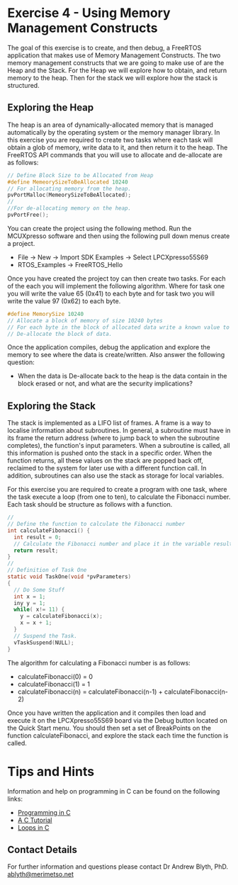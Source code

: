 # Exercise 4 - Using Memory Management Constructs

The goal of this exercise is to create, and then debug, a FreeRTOS application that makes use of Memory Management Constructs. The two memory management constructs that we are going to make use of are the Heap and the Stack. For the Heap we will explore how to obtain, and return memory to the heap. Then for the stack we will explore how the stack is structured.

## Exploring the Heap

The heap is an area of dynamically-allocated memory that is managed automatically by the operating system or the memory manager library. In this exercise you are required to create two tasks where each task will obtain a glob of memory, write data to it, and then return it to the heap. The FreeRTOS API commands that you will use to allocate and de-allocate are as follows:
```c
// Define Block Size to be Allocated from Heap
#define MemeorySizeToBeAllocated 10240
// For allocating memory from the heap.
pvPortMalloc(MemeorySizeToBeAllocated);
//
//For de-allocating memory on the heap.
pvPortFree();
```
You can create the project using the following method. Run the MCUXpresso software and then using the following pull down menus create a project.
* File -> New -> Import SDK Examples -> Select LPCXpresso55S69
* RTOS_Examples -> FreeRTOS_Hello

Once you have created the project toy can then create two tasks. For each of the each you will implement the following algorithm. Where for task one you will write the value 65 (0x41) to each byte and for task two you will write the value 97 (0x62) to each byte.
```c
#define MemorySize 10240
// Allocate a block of memory of size 10240 bytes
// For each byte in the block of allocated data write a known value to it.
// De-allocate the block of data.
```
Once the application compiles, debug the application and explore the memory to see where the data is create/written. Also answer the following question:
* When the data is De-allocate back to the heap is the data contain in the block erased or not, and what are the security implications?

## Exploring the Stack

The stack is implemented as a LIFO list of frames. A frame is a way to localise information about subroutines. In general, a subroutine must have in its frame the return address (where to jump back to when the subroutine completes), the function's input parameters. When a subroutine is called, all this information is pushed onto the stack in a specific order. When the function returns, all these values on the stack are popped back off, reclaimed to the system for later use with a different function call. In addition, subroutines can also use the stack as storage for local variables.

For this exercise you are required to create a program with one task, where the task execute a loop (from one to ten), to calculate the Fibonacci number. Each task should be structure as follows with a function.
```c
//
// Define the function to calculate the Fibonacci number
int calculateFibonacci() {
  int result = 0;
  // Calculate the Fibonacci number and place it in the variable result
  return result;
}
//
// Definition of Task One
static void TaskOne(void *pvParameters)
{
  // Do Some Stuff
  int x = 1;
  iny y = 1;
  while( x!= 11) {
    y = calculateFibonacci(x);
    x = x + 1;
  }
  // Suspend the Task.
  vTaskSuspend(NULL);
}
```

The algorithm for calculating a Fibonacci number is as follows:
* calculateFibonacci(0) = 0
* calculateFibonacci(1) = 1
* calculateFibonacci(n) = calculateFibonacci(n-1) + calculateFibonacci(n-2)

Once you have written the application and it compiles then load and execute it on the LPCXpresso55S69 board via the Debug button located on the Quick Start menu. You should then set a set of BreakPoints on the function calculateFibonacci, and explore the stack each time the function is called. 

# Tips and Hints
Information and help on programming in C can be found on the following links:
* [Programming in C](https://beginnersbook.com/2014/01/c-program-structure/)
* [A C Tutorial](https://www.cprogramming.com/tutorial/c-tutorial.html?inl=nv)
* [Loops in C](https://www.tutorialspoint.com/cprogramming/c_loops.htm)

## Contact Details

For further information and questions please contact Dr Andrew Blyth, PhD. <ablyth@merimetso.net>
